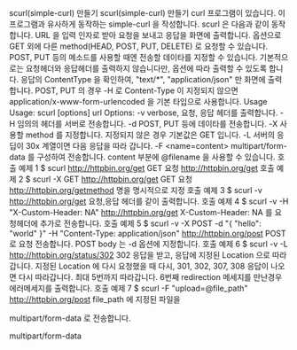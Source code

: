 scurl(simple-curl) 만들기
scurl(simple-curl) 만들기
curl 프로그램이 있습니다. 이 프로그램과 유사하게 동작하는 simple-curl 을 작성합니다.
scurl 은 다음과 같이 동작합니다.
URL 을 입력 인자로 받아 요청을 보내고 응답을 화면에 출력합니다.
옵션으로 GET 외에 다른 method(HEAD, POST, PUT, DELETE) 로 요청할 수 있습니다.
POST, PUT 등의 메소드를 사용할 때엔 전송할 데이타를 지정할 수 있습니다.
기본적으로는 요청헤더와 응답헤더를 출력하지 않습니다만, 옵션에 따라 출력할 수 있도록 합니다.
응답의 ContentType 을 확인하여, "text/*", "application/json" 만 화면에 출력합니다.
POST, PUT 의 경우 -H 로 Content-Type 이 지정되지 않으면 application/x-www-form-urlencoded 을 기본 타입으로 사용합니다.
Usage
Usage: scurl [options] url
Options:
-v                 verbose, 요청, 응답 헤더를 출력합니다.
-H <line>          임의의 헤더를 서버로 전송합니다.
-d <data>          POST, PUT 등에 데이타를 전송합니다.
-X <command>       사용할 method 를 지정합니다. 지정되지 않은 경우 기본값은 GET 입니다.
-L                 서버의 응딥이 30x 계열이면 다음 응답을 따라 갑니다.
-F <name=content>  multipart/form-data 를 구성하여 전송합니다. content 부분에 @filename 을 사용할 수 있습니다.
호출 예제 1
$ scurl http://httpbin.org/get
GET 요청 http://httpbin.org/get
호출 예제 2
$ scurl -X GET http://httpbin.org/get
GET 요청 http://httpbin.org/getmethod 명을 명시적으로 지정
호출 예제 3
$ scurl -v http://httpbin.org/get
요청,응답 헤더를 같이 출력합니다.
호출 예제 4
$ scurl -v -H "X-Custom-Header: NA" http://httpbin.org/get
X-Custom-Header: NA 를 요청헤더에 추가로 전송합니다.
호출 예제 5
$ scurl -v -X POST -d "{ \"hello\": \"world\" }" -H "Content-Type: application/json"  http://httpbin.org/post
POST 로 요청 전송합니다.
POST body 는 -d 옵션에 지정합니다.
호출 예제 6
$ scurl -v -L http://httpbin.org/status/302
302 응답을 받고, 응답에 지정된 Location 으로 따라갑니다.
지정된 Location 에 다시 요청했을 때 다시, 301, 302, 307, 308 응답이 나오면 다시 따라갑니다.
최대 5번까지 따라갑니다.
6번째 redirection 메세지를 만난경우 에러메세지를 출력합니다.
호출 예제 7
$ scurl -F "upload=@file_path" http://httpbin.org/post
file_path
에 지정된 파일을

multipart/form-data
로 전송합니다.

multipart/form-data
